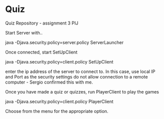 Quiz
====

Quiz Repository - assignment 3 PIJ


Start Server with..

java -Djava.security.policy=server.policy ServerLauncher


Once connected, start SetUpClient

java -Djava.security.policy=client.policy SetUpClient

enter the ip address of the server to connect to. In this case, use local IP and Port as the security settings do not allow connection
to a remote computer - Sergio confirmed this with me.

Once you have made a quiz or quizzes, run PlayerClient to play the games

java -Djava.security.policy=client.policy PlayerClient

Choose from the menu for the appropriate option. 

